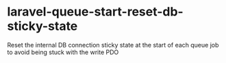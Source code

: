 # laravel-queue-start-reset-db-sticky-state
Reset the internal DB connection sticky state at the start of each queue job to avoid being stuck with the write PDO
